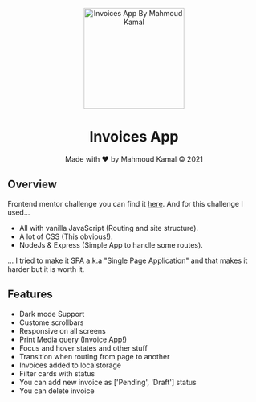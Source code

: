 <p align="center">
  <a href="https://invoices-app-v1.herokuapp.com/">
    <img src="https://invoices-app-v1.herokuapp.com/static/imgs/logo.svg" alt="Invoices App By Mahmoud Kamal" width="200" height="200">
  </a>
</p>

<h1 align="center">Invoices App</h1>

<p align="center">Made with ❤️ by Mahmoud Kamal &copy; 2021</p>

## Overview

<p>Frontend mentor challenge you can find it <a href="https://www.frontendmentor.io/challenges/invoice-app-i7KaLTQjl">here</a>. And for this challenge I used...</p>

- All with vanilla JavaScript (Routing and site structure).
- A lot of CSS (This obvious!).
- NodeJs & Express (Simple App to handle some routes).

... I tried to make it SPA a.k.a "Single Page Application" and that makes it harder but it is worth it.

## Features

- Dark mode Support
- Custome scrollbars
- Responsive on all screens
- Print Media query (Invoice App!)
- Focus and hover states and other stuff
- Transition when routing from page to another
- Invoices added to localstorage
- Filter cards with status
- You can add new invoice as ['Pending', 'Draft'] status
- You can delete invoice
